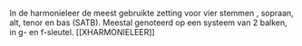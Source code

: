 In de harmonieleer de meest gebruikte zetting voor vier stemmen , sopraan, alt, tenor en bas (SATB). Meestal genoteerd op een systeem van 2 balken, in g- en f-sleutel.
[[XHARMONIELEER]]